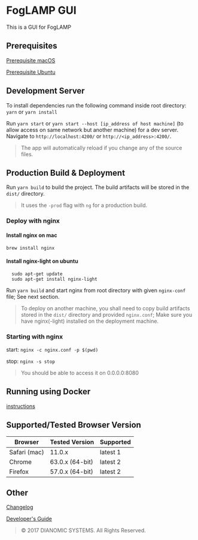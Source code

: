 # FogLAMP GUI
This is a GUI for FogLAMP

## Prerequisites

[Prerequisite macOS](prerequisite-macos.md)

[Prerequisite Ubuntu](prerequisite-ubuntu.md)

## Development Server

To install dependencies run the following command inside root directory:
`yarn`  or `yarn install`

Run `yarn start` or `yarn start --host [ip_address of host machine]` (to allow access on same network but another machine) for a dev server. Navigate to `http://localhost:4200/` or `http://<ip_address>:4200/`. 

> The app will automatically reload if you change any of the source files.


## Production Build & Deployment
Run `yarn build` to build the project. The build artifacts will be stored in the `dist/` directory. 

> It uses the `-prod` flag with `ng` for a production build.

### Deploy with nginx

#### Install nginx on mac 
```
brew install nginx 
```

#### Install nginx-light on ubuntu
```
  sudo apt-get update
  sudo apt-get install nginx-light
```

Run `yarn build` and start nginx from root directory with given `nginx-conf` file; See next section. 

> To deploy on another machine, you shall need to copy build artifacts stored in the `dist/` directory and provided `nginx.conf`; Make sure you have nginx(-light) installed on the deployment machine.

### Starting with nginx

start: `nginx -c nginx.conf -p $(pwd)`

stop: `nginx -s stop`

> You should be able to access it on 0.0.0.0:8080


## Running using Docker 
[instructions](docker-readme.md)

## Supported/Tested Browser Version
Browser | Tested Version | Supported
--------|-------- |-------
Safari (mac)  | 11.0.x   | latest 1
Chrome  |63.0.x (64-bit) | latest 2 
Firefox |57.0.x (64-bit) | latest 2


## Other 
[Changelog](changelog.md)

[Developer's Guide](developers-guide.md)


> &copy; 2017 DIANOMIC SYSTEMS. All Rights Reserved.